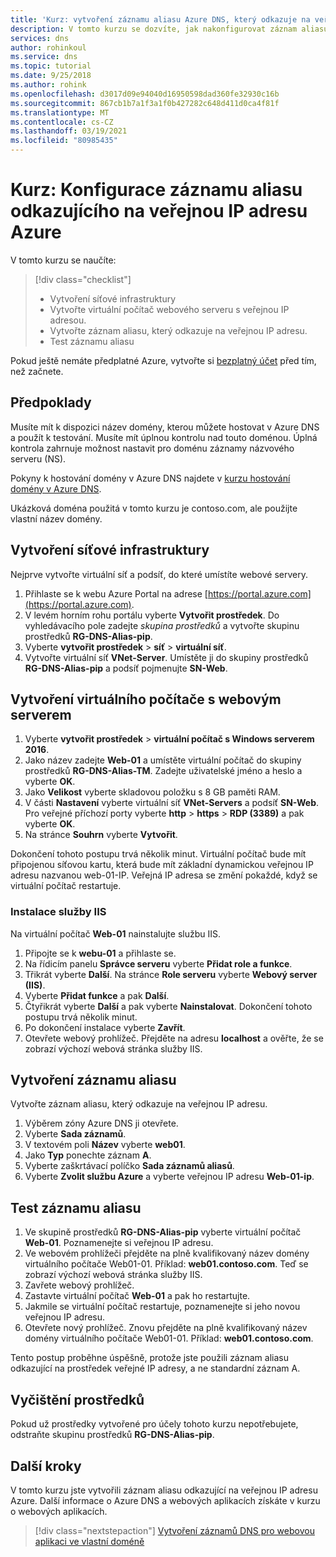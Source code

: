 ```yaml
---
title: 'Kurz: vytvoření záznamu aliasu Azure DNS, který odkazuje na veřejnou IP adresu Azure'
description: V tomto kurzu se dozvíte, jak nakonfigurovat záznam aliasu Azure DNS tak, aby odkazoval na veřejnou IP adresu Azure.
services: dns
author: rohinkoul
ms.service: dns
ms.topic: tutorial
ms.date: 9/25/2018
ms.author: rohink
ms.openlocfilehash: d3017d09e94040d16950598dad360fe32930c16b
ms.sourcegitcommit: 867cb1b7a1f3a1f0b427282c648d411d0ca4f81f
ms.translationtype: MT
ms.contentlocale: cs-CZ
ms.lasthandoff: 03/19/2021
ms.locfileid: "80985435"
---
```

# <a name="tutorial-configure-an-alias-record-to-refer-to-an-azure-public-ip-address"></a>Kurz: Konfigurace záznamu aliasu odkazujícího na veřejnou IP adresu Azure 

V tomto kurzu se naučíte:

> [!div class="checklist"]
> * Vytvoření síťové infrastruktury
> * Vytvořte virtuální počítač webového serveru s veřejnou IP adresou.
> * Vytvořte záznam aliasu, který odkazuje na veřejnou IP adresu.
> * Test záznamu aliasu


Pokud ještě nemáte předplatné Azure, vytvořte si [bezplatný účet](https://azure.microsoft.com/free/?WT.mc_id=A261C142F) před tím, než začnete.

## <a name="prerequisites"></a>Předpoklady
Musíte mít k dispozici název domény, kterou můžete hostovat v Azure DNS a použít k testování. Musíte mít úplnou kontrolu nad touto doménou. Úplná kontrola zahrnuje možnost nastavit pro doménu záznamy názvového serveru (NS).

Pokyny k hostování domény v Azure DNS najdete v [kurzu hostování domény v Azure DNS](dns-delegate-domain-azure-dns.md).

Ukázková doména použitá v tomto kurzu je contoso.com, ale použijte vlastní název domény.

## <a name="create-the-network-infrastructure"></a>Vytvoření síťové infrastruktury
Nejprve vytvořte virtuální síť a podsíť, do které umístíte webové servery.
1. Přihlaste se k webu Azure Portal na adrese [https://portal.azure.com](https://portal.azure.com).
2. V levém horním rohu portálu vyberte **Vytvořit prostředek**. Do vyhledávacího pole zadejte *skupina prostředků* a vytvořte skupinu prostředků **RG-DNS-Alias-pip**.
3. Vyberte **vytvořit prostředek**  >  **síť**  >  **virtuální síť**.
4. Vytvořte virtuální síť **VNet-Server**. Umístěte ji do skupiny prostředků **RG-DNS-Alias-pip** a podsíť pojmenujte **SN-Web**.

## <a name="create-a-web-server-virtual-machine"></a>Vytvoření virtuálního počítače s webovým serverem
1. Vyberte **vytvořit prostředek**  >  **virtuální počítač s Windows serverem 2016**.
2. Jako název zadejte **Web-01** a umístěte virtuální počítač do skupiny prostředků **RG-DNS-Alias-TM**. Zadejte uživatelské jméno a heslo a vyberte **OK**.
3. Jako **Velikost** vyberte skladovou položku s 8 GB paměti RAM.
4. V části **Nastavení** vyberte virtuální síť **VNet-Servers** a podsíť **SN-Web**. Pro veřejné příchozí porty vyberte **http**  >  **https**  >  **RDP (3389)** a pak vyberte **OK**.
5. Na stránce **Souhrn** vyberte **Vytvořit**.

Dokončení tohoto postupu trvá několik minut. Virtuální počítač bude mít připojenou síťovou kartu, která bude mít základní dynamickou veřejnou IP adresu nazvanou web-01-IP. Veřejná IP adresa se změní pokaždé, když se virtuální počítač restartuje.

### <a name="install-iis"></a>Instalace služby IIS

Na virtuální počítač **Web-01** nainstalujte službu IIS.

1. Připojte se k **webu-01** a přihlaste se.
2. Na řídicím panelu **Správce serveru** vyberte **Přidat role a funkce**.
3. Třikrát vyberte **Další**. Na stránce **Role serveru** vyberte **Webový server (IIS)**.
4. Vyberte **Přidat funkce** a pak **Další**.
5. Čtyřikrát vyberte **Další** a pak vyberte **Nainstalovat**. Dokončení tohoto postupu trvá několik minut.
6. Po dokončení instalace vyberte **Zavřít**.
7. Otevřete webový prohlížeč. Přejděte na adresu **localhost** a ověřte, že se zobrazí výchozí webová stránka služby IIS.

## <a name="create-an-alias-record"></a>Vytvoření záznamu aliasu

Vytvořte záznam aliasu, který odkazuje na veřejnou IP adresu.

1. Výběrem zóny Azure DNS ji otevřete.
2. Vyberte **Sada záznamů**.
3. V textovém poli **Název** vyberte **web01**.
4. Jako **Typ** ponechte záznam **A**.
5. Vyberte zaškrtávací políčko **Sada záznamů aliasů**.
6. Vyberte **Zvolit službu Azure** a vyberte veřejnou IP adresu **Web-01-ip**.

## <a name="test-the-alias-record"></a>Test záznamu aliasu

1. Ve skupině prostředků **RG-DNS-Alias-pip** vyberte virtuální počítač **Web-01**. Poznamenejte si veřejnou IP adresu.
1. Ve webovém prohlížeči přejděte na plně kvalifikovaný název domény virtuálního počítače Web01-01. Příklad: **web01.contoso.com**. Teď se zobrazí výchozí webová stránka služby IIS.
2. Zavřete webový prohlížeč.
3. Zastavte virtuální počítač **Web-01** a pak ho restartujte.
4. Jakmile se virtuální počítač restartuje, poznamenejte si jeho novou veřejnou IP adresu.
5. Otevřete nový prohlížeč. Znovu přejděte na plně kvalifikovaný název domény virtuálního počítače Web01-01. Příklad: **web01.contoso.com**.

Tento postup proběhne úspěšně, protože jste použili záznam aliasu odkazující na prostředek veřejné IP adresy, a ne standardní záznam A.

## <a name="clean-up-resources"></a>Vyčištění prostředků

Pokud už prostředky vytvořené pro účely tohoto kurzu nepotřebujete, odstraňte skupinu prostředků **RG-DNS-Alias-pip**.


## <a name="next-steps"></a>Další kroky

V tomto kurzu jste vytvořili záznam aliasu odkazující na veřejnou IP adresu Azure. Další informace o Azure DNS a webových aplikacích získáte v kurzu o webových aplikacích.

> [!div class="nextstepaction"]
> [Vytvoření záznamů DNS pro webovou aplikaci ve vlastní doméně](./dns-web-sites-custom-domain.md)
